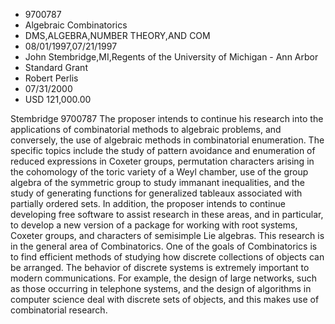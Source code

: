 
* 9700787
* Algebraic Combinatorics
* DMS,ALGEBRA,NUMBER THEORY,AND COM
* 08/01/1997,07/21/1997
* John Stembridge,MI,Regents of the University of Michigan - Ann Arbor
* Standard Grant
* Robert Perlis
* 07/31/2000
* USD 121,000.00

Stembridge 9700787 The proposer intends to continue his research into the
applications of combinatorial methods to algebraic problems, and conversely, the
use of algebraic methods in combinatorial enumeration. The specific topics
include the study of pattern avoidance and enumeration of reduced expressions in
Coxeter groups, permutation characters arising in the cohomology of the toric
variety of a Weyl chamber, use of the group algebra of the symmetric group to
study immanant inequalities, and the study of generating functions for
generalized tableaux associated with partially ordered sets. In addition, the
proposer intends to continue developing free software to assist research in
these areas, and in particular, to develop a new version of a package for
working with root systems, Coxeter groups, and characters of semisimple Lie
algebras. This research is in the general area of Combinatorics. One of the
goals of Combinatorics is to find efficient methods of studying how discrete
collections of objects can be arranged. The behavior of discrete systems is
extremely important to modern communications. For example, the design of large
networks, such as those occurring in telephone systems, and the design of
algorithms in computer science deal with discrete sets of objects, and this
makes use of combinatorial research.

